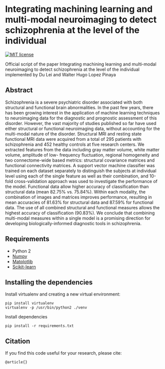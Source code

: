 # Integrating machining learning and multi-modal neuroimaging to detect schizophrenia at the level of the individual
[![MIT license](http://img.shields.io/badge/license-MIT-brightgreen.svg)](https://github.com/Warvito/integrating-multi-modal-neuroimaging/blob/master/LICENSE)

Official script of the paper Integrating machining learning and multi-modal neuroimaging to detect schizophrenia at the level of the individual implemented by Du Lei and Walter Hugo Lopez Pinaya

## Abstract
Schizophrenia is a severe psychiatric disorder associated with both structural and
functional brain abnormalities. In the past few years, there has been growing interest
in the application of machine learning techniques to neuroimaging data for the
diagnostic and prognostic assessment of this disorder. However, the vast majority of
studies published so far have used either structural or functional neuroimaging data,
without accounting for the multi-modal nature of the disorder. Structural MRI and
resting state functional MRI data were acquired from a total of 295 patients with
schizophrenia and 452 healthy controls at five research centers. We extracted features
from the data including gray matter volume, white matter volume, amplitude of low-
frequency fluctuation, regional homogeneity and two connectome-wide based
metrics: structural covariance matrices and functional connectivity matrices. A
support vector machine classifier was trained on each dataset separately to distinguish
the subjects at individual level using each of the single feature as well as their
combination, and 10-fold cross-validation approach was used to investigate the
performance of the model. Functional data allow higher accuracy of classification
than structural data (mean 82.75% vs. 75.84%). Within each modality, the
combination of images and matrices improves performance, resulting in mean
accuracies of 81.63% for structural data and 87.59% for functional data. The use of all
combined structural and functional measures allows the highest accuracy of
classification (90.83%). We conclude that combining multi-modal measures within a
single model is a promising direction for developing biologically-informed diagnostic
tools in schizophrenia.



## Requirements
- Python 2
- [Numpy](http://www.numpy.org/)
- [Matplotlib](https://matplotlib.org/)
- [Scikit-learn](https://scikit-learn.org/)


## Installing the dependencies
Install virtualenv and creating a new virtual environment:

    pip install virtualenv
    virtualenv -p /usr/bin/python2 ./venv

Install dependencies

    pip install -r requirements.txt


## Citation
If you find this code useful for your research, please cite:

    @article{}
 